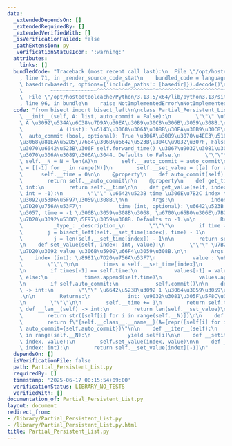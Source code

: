 ```yaml
---
data:
  _extendedDependsOn: []
  _extendedRequiredBy: []
  _extendedVerifiedWith: []
  _isVerificationFailed: false
  _pathExtension: py
  _verificationStatusIcon: ':warning:'
  attributes:
    links: []
  bundledCode: "Traceback (most recent call last):\n  File \"/opt/hostedtoolcache/Python/3.13.5/x64/lib/python3.13/site-packages/onlinejudge_verify/documentation/build.py\"\
    , line 71, in _render_source_code_stat\n    bundled_code = language.bundle(stat.path,\
    \ basedir=basedir, options={'include_paths': [basedir]}).decode()\n          \
    \         ~~~~~~~~~~~~~~~^^^^^^^^^^^^^^^^^^^^^^^^^^^^^^^^^^^^^^^^^^^^^^^^^^^^^^^^^^^^^^^^^^\n\
    \  File \"/opt/hostedtoolcache/Python/3.13.5/x64/lib/python3.13/site-packages/onlinejudge_verify/languages/python.py\"\
    , line 96, in bundle\n    raise NotImplementedError\nNotImplementedError\n"
  code: "from bisect import bisect_left\n\nclass Partial_Persistent_List:\n    def\
    \ __init__(self, A: list, auto_commit = False):\n        \"\"\" \u30EA\u30B9\u30C8\
    \ A \u3092\u534A\u6C38\u7D9A\u30EA\u30B9\u30C8\u306B\u3059\u308B.\n\n        Args:\n\
    \            A (list): \u5143\u3068\u306A\u308B\u30EA\u30B9\u30C8\n          \
    \  auto_commit (bool, optional): True \u306A\u3089\u3070\u4EE3\u5165\u3059\u308B\
    \u3068\u81EA\u52D5\u7684\u306B\u6642\u523B\u304C\u9032\u307F, False \u306A\u3089\
    \u3070\u6642\u523B\u306F self.forward_time() \u3067\u9032\u3081\u306A\u3051\u308C\
    \u3070\u306A\u3089\u306A\u3044. Defaults to False.\n        \"\"\"\n\n       \
    \ self.__N = N = len(A)\n        self.__auto_commit = auto_commit\n\n        self.__set_time\
    \ = [[-1] for _ in range(N)]\n        self.__set_value = [[a] for a in A]\n  \
    \      self.__time = 0\n\n    @property\n    def auto_commit(self) -> bool:\n\
    \        return self.__auto_commit\n\n    @property\n    def get_time(self) ->\
    \ int:\n        return self.__time\n\n    def get_value(self, index: int, time:\
    \ int = -1):\n        \"\"\" \u6642\u523B time \u306E\u7B2C index \u8981\u7D20\
    \u3092\u53D6\u5F97\u3059\u308B.\n\n        Args:\n            index (int): \u8981\
    \u7D20\u756A\u53F7\n            time (int, optional): \u6642\u523B. \u305F\u3060\
    \u3057, time = -1 \u306B\u3059\u308B\u3068, \u6700\u65B0\u306E\u7B2C index \u8981\
    \u7D20\u3092\u53D6\u5F97\u3059\u308B. Defaults to -1.\n\n        Returns:\n  \
    \          _type_: _description_\n        \"\"\"\n        if time >= 0:\n    \
    \        j = bisect_left(self.__set_time[index], time) - 1\n        else:\n  \
    \          j = len(self.__set_time[index]) - 1\n\n        return self.__set_value[index][j]\n\
    \n    def set_value(self, index: int, value):\n        \"\"\" \u7B2C index \u8981\
    \u7D20\u3092 value \u306B\u5909\u66F4\u3059\u308B.\n\n        Args:\n        \
    \    index (int): \u8981\u7D20\u756A\u53F7\n            value : \u8981\u7D20\n\
    \        \"\"\"\n\n        times = self.__set_time[index]\n        values = self.__set_value[index]\n\
    \n        if times[-1] == self.time:\n            values[-1] = value\n       \
    \ else:\n            times.append(self.time)\n            values.append(value)\n\
    \n        if self.auto_commit:\n            self.commit()\n\n    def commit(self)\
    \ -> int:\n        \"\"\" \u6642\u523B\u3092 1 \u3064\u3059\u3059\u3081\u308B\
    .\n\n        Returns:\n            int: \u9032\u3081\u305F\u5F8C\u306E\u6642\u523B\
    \n        \"\"\"\n\n        self.__time += 1\n        return self.time\n\n   \
    \ def __len__(self) -> int:\n        return len(self.__set_value)\n\n    def __str__(self):\n\
    \        return str([self[i] for i in range(self.__N)])\n\n    def __repr__(self):\n\
    \        return f\"{self.__class__.__name__}(A={repr([self[i] for i in range(len(self))])},\
    \ auto_commit={self.auto_commit})\"\n\n    def __iter__(self):\n        for i\
    \ in range(self.__N):\n            yield self[i]\n\n    def __setitem__(self,\
    \ index, value):\n        self.set_value(index, value)\n\n    def __getitem__(self,\
    \ index: int):\n        return self.__set_value[index][-1]\n"
  dependsOn: []
  isVerificationFile: false
  path: Partial_Persistent_List.py
  requiredBy: []
  timestamp: '2025-06-17 00:15:54+09:00'
  verificationStatus: LIBRARY_NO_TESTS
  verifiedWith: []
documentation_of: Partial_Persistent_List.py
layout: document
redirect_from:
- /library/Partial_Persistent_List.py
- /library/Partial_Persistent_List.py.html
title: Partial_Persistent_List.py
---
```

